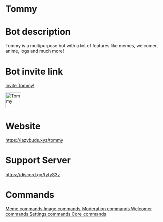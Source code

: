# Tommy




# Bot description
Tommy is a multipurpose bot with a lot of features like memes, welcomer, anime, logs and much more!
# Bot invite link
<a href="https://discord.com/oauth2/authorize?client_id=697463492457922571&permissions=8&scope=bot"> Invite Tommy! </a>

<img src="https://cdn.discordapp.com/avatars/697463492457922571/a8e957ca238a77e6815c51695cecb2d3.webp?size=1024" alt="Tommy" style="width:50px;height:50px;">

# Website
https://lazybuds.xyz/tommy

# Support Server 
https://discord.gg/tytyS3z

# Commands 
<a href=""> Meme commands </a>
<a href=""> Image commands </a>
<a href=""> Moderation commands </a>
<a href=""> Welcomer commands </a>
<a href=""> Settings commands </a>
<a href=""> Core commands </a>
